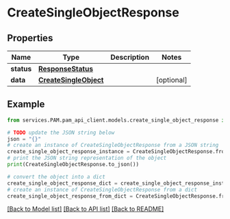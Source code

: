 # CreateSingleObjectResponse


## Properties

Name | Type | Description | Notes
------------ | ------------- | ------------- | -------------
**status** | [**ResponseStatus**](ResponseStatus.md) |  | 
**data** | [**CreateSingleObject**](CreateSingleObject.md) |  | [optional] 

## Example

```python
from services.PAM.pam_api_client.models.create_single_object_response import CreateSingleObjectResponse

# TODO update the JSON string below
json = "{}"
# create an instance of CreateSingleObjectResponse from a JSON string
create_single_object_response_instance = CreateSingleObjectResponse.from_json(json)
# print the JSON string representation of the object
print(CreateSingleObjectResponse.to_json())

# convert the object into a dict
create_single_object_response_dict = create_single_object_response_instance.to_dict()
# create an instance of CreateSingleObjectResponse from a dict
create_single_object_response_from_dict = CreateSingleObjectResponse.from_dict(create_single_object_response_dict)
```
[[Back to Model list]](../README.md#documentation-for-models) [[Back to API list]](../README.md#documentation-for-api-endpoints) [[Back to README]](../README.md)


